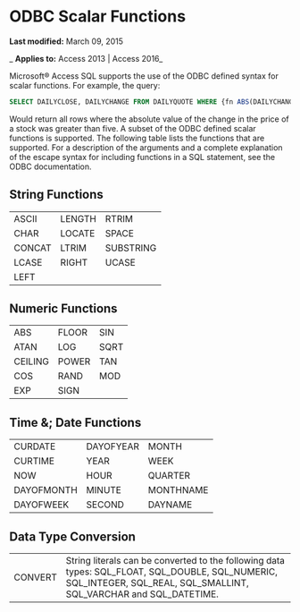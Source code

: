 
# ODBC Scalar Functions

 **Last modified:** March 09, 2015

 _ **Applies to:** Access 2013 | Access 2016_

Microsoft® Access SQL supports the use of the ODBC defined syntax for scalar functions. For example, the query:

```sql
SELECT DAILYCLOSE, DAILYCHANGE FROM DAILYQUOTE WHERE {fn ABS(DAILYCHANGE)} > 5
```

Would return all rows where the absolute value of the change in the price of a stock was greater than five.
A subset of the ODBC defined scalar functions is supported. The following table lists the functions that are supported.
For a description of the arguments and a complete explanation of the escape syntax for including functions in a SQL statement, see the ODBC documentation.

## String Functions


||||
|:-----|:-----|:-----|
|ASCII|LENGTH|RTRIM|
|CHAR|LOCATE|SPACE|
|CONCAT|LTRIM|SUBSTRING|
|LCASE|RIGHT|UCASE|
|LEFT|||

## Numeric Functions


||||
|:-----|:-----|:-----|
|ABS|FLOOR|SIN|
|ATAN|LOG|SQRT|
|CEILING|POWER|TAN|
|COS|RAND|MOD|
|EXP|SIGN||

## Time &; Date Functions


||||
|:-----|:-----|:-----|
|CURDATE|DAYOFYEAR|MONTH|
|CURTIME|YEAR|WEEK|
|NOW|HOUR|QUARTER|
|DAYOFMONTH|MINUTE|MONTHNAME|
|DAYOFWEEK|SECOND|DAYNAME|

## Data Type Conversion


|||
|:-----|:-----|
|CONVERT|String literals can be converted to the following data types: SQL_FLOAT, SQL_DOUBLE, SQL_NUMERIC, SQL_INTEGER, SQL_REAL, SQL_SMALLINT, SQL_VARCHAR and SQL_DATETIME.|
